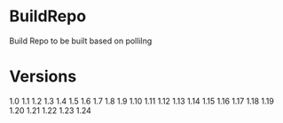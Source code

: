 # BuildRepo
Build Repo to be built based on pollilng

Versions
=========
1.0
1.1
1.2
1.3
1.4
1.5
1.6
1.7
1.8
1.9
1.10
1.11
1.12
1.13
1.14
1.15
1.16
1.17
1.18
1.19
1.20
1.21
1.22
1.23
1.24